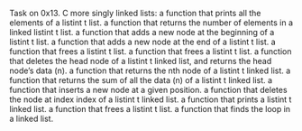Task on 0x13. C more singly linked lists:
a function that prints all the elements of a listint t list.
a function that returns the number of elements in a linked listint t list.
a function that adds a new node at the beginning of a listint t list.
a function that adds a new node at the end of a listint t list.
a function that frees a listint t list.
a function that frees a listint t list.
a function that deletes the head node of a listint t linked list, and returns the head node’s data (n).
a function that returns the nth node of a listint t linked list.
a function that returns the sum of all the data (n) of a listint t linked list.
a function that inserts a new node at a given position.
a function that deletes the node at index index of a listint t linked list.
a function that prints a listint t linked list.
a function that frees a listint t list.
a function that finds the loop in a linked list.
